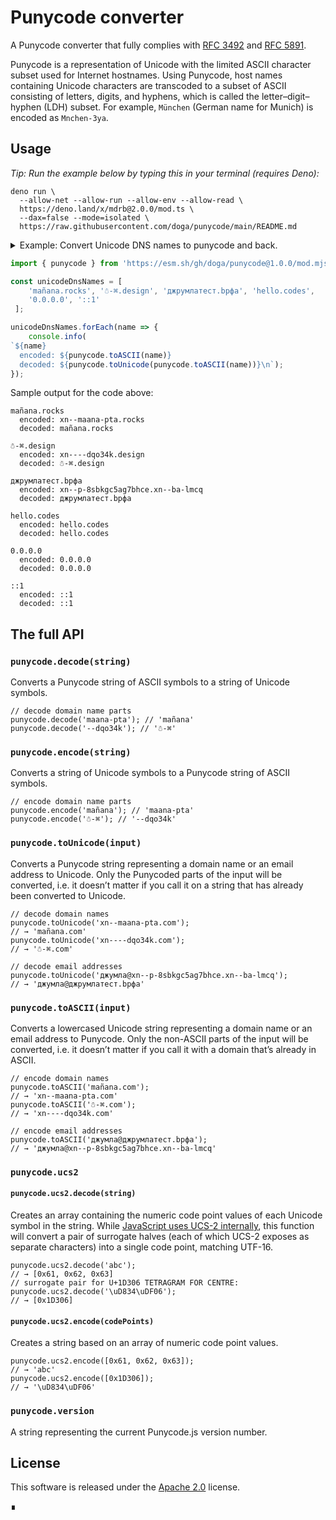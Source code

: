 # Punycode converter

A Punycode converter that fully complies with [RFC 3492](https://tools.ietf.org/html/rfc3492) and [RFC 5891](https://tools.ietf.org/html/rfc5891).

Punycode is a representation of Unicode with the limited ASCII character subset used for Internet hostnames. Using Punycode, host names containing Unicode characters are transcoded to a subset of ASCII consisting of letters, digits, and hyphens, which is called the letter–digit–hyphen (LDH) subset. For example, `München` (German name for Munich) is encoded as `Mnchen-3ya`.

## Usage

_Tip: Run the example below by typing this in your terminal (requires Deno):_

```shell
deno run \
  --allow-net --allow-run --allow-env --allow-read \
  https://deno.land/x/mdrb@2.0.0/mod.ts \
  --dax=false --mode=isolated \
  https://raw.githubusercontent.com/doga/punycode/main/README.md
```

<details data-mdrb>
<summary>Example: Convert Unicode DNS names to punycode and back.</summary>

<pre>
description = '''
Running this example is safe, it will not read or write anything to your filesystem.
'''
</pre>
</details>

```javascript
import { punycode } from 'https://esm.sh/gh/doga/punycode@1.0.0/mod.mjs';

const unicodeDnsNames = [
    'mañana.rocks', '☃-⌘.design', 'джpумлатест.bрфa', 'hello.codes',
    '0.0.0.0', '::1'
 ];

unicodeDnsNames.forEach(name => {
    console.info(
`${name}
  encoded: ${punycode.toASCII(name)}
  decoded: ${punycode.toUnicode(punycode.toASCII(name))}\n`);
});
```

Sample output for the code above:

```text
mañana.rocks
  encoded: xn--maana-pta.rocks
  decoded: mañana.rocks

☃-⌘.design
  encoded: xn----dqo34k.design
  decoded: ☃-⌘.design

джpумлатест.bрфa
  encoded: xn--p-8sbkgc5ag7bhce.xn--ba-lmcq
  decoded: джpумлатест.bрфa

hello.codes
  encoded: hello.codes
  decoded: hello.codes

0.0.0.0
  encoded: 0.0.0.0
  decoded: 0.0.0.0

::1
  encoded: ::1
  decoded: ::1
```

## The full API

### `punycode.decode(string)`

Converts a Punycode string of ASCII symbols to a string of Unicode symbols.

```text
// decode domain name parts
punycode.decode('maana-pta'); // 'mañana'
punycode.decode('--dqo34k'); // '☃-⌘'
```

### `punycode.encode(string)`

Converts a string of Unicode symbols to a Punycode string of ASCII symbols.

```text
// encode domain name parts
punycode.encode('mañana'); // 'maana-pta'
punycode.encode('☃-⌘'); // '--dqo34k'
```

### `punycode.toUnicode(input)`

Converts a Punycode string representing a domain name or an email address to Unicode. Only the Punycoded parts of the input will be converted, i.e. it doesn’t matter if you call it on a string that has already been converted to Unicode.

```text
// decode domain names
punycode.toUnicode('xn--maana-pta.com');
// → 'mañana.com'
punycode.toUnicode('xn----dqo34k.com');
// → '☃-⌘.com'

// decode email addresses
punycode.toUnicode('джумла@xn--p-8sbkgc5ag7bhce.xn--ba-lmcq');
// → 'джумла@джpумлатест.bрфa'
```

### `punycode.toASCII(input)`

Converts a lowercased Unicode string representing a domain name or an email address to Punycode. Only the non-ASCII parts of the input will be converted, i.e. it doesn’t matter if you call it with a domain that’s already in ASCII.

```text
// encode domain names
punycode.toASCII('mañana.com');
// → 'xn--maana-pta.com'
punycode.toASCII('☃-⌘.com');
// → 'xn----dqo34k.com'

// encode email addresses
punycode.toASCII('джумла@джpумлатест.bрфa');
// → 'джумла@xn--p-8sbkgc5ag7bhce.xn--ba-lmcq'
```

### `punycode.ucs2`

#### `punycode.ucs2.decode(string)`

Creates an array containing the numeric code point values of each Unicode symbol in the string. While [JavaScript uses UCS-2 internally](https://mathiasbynens.be/notes/javascript-encoding), this function will convert a pair of surrogate halves (each of which UCS-2 exposes as separate characters) into a single code point, matching UTF-16.

```text
punycode.ucs2.decode('abc');
// → [0x61, 0x62, 0x63]
// surrogate pair for U+1D306 TETRAGRAM FOR CENTRE:
punycode.ucs2.decode('\uD834\uDF06');
// → [0x1D306]
```

#### `punycode.ucs2.encode(codePoints)`

Creates a string based on an array of numeric code point values.

```text
punycode.ucs2.encode([0x61, 0x62, 0x63]);
// → 'abc'
punycode.ucs2.encode([0x1D306]);
// → '\uD834\uDF06'
```

### `punycode.version`

A string representing the current Punycode.js version number.

## License

This software is released under the [Apache 2.0](https://www.apache.org/licenses/LICENSE-2.0) license.

∎
